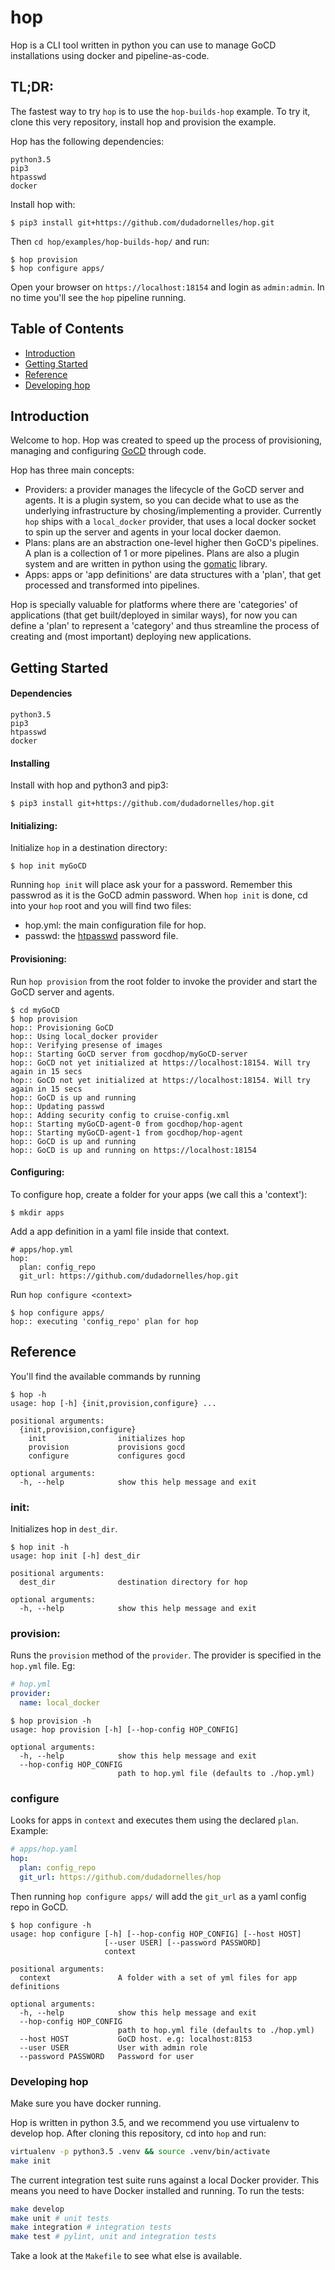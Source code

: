 # hop

Hop is a CLI tool written in python you can use to manage GoCD installations using docker and pipeline-as-code.

## TL;DR:
The fastest way to try `hop` is to use the `hop-builds-hop` example. To try it, clone this very repository, install hop and provision the example.

Hop has the following dependencies:
```
python3.5
pip3
htpasswd
docker
```
Install hop with:
```
$ pip3 install git+https://github.com/dudadornelles/hop.git
```
Then `cd hop/examples/hop-builds-hop/` and run:
```
$ hop provision
$ hop configure apps/
```

Open your browser on `https://localhost:18154` and login as `admin:admin`. In no time you'll see the `hop` pipeline running.


## Table of Contents

* [Introduction](#intro)
* [Getting Started](#getting_started)
* [Reference](#reference)
* [Developing hop](#dev_hop)

## <a name="intro"></a>Introduction

Welcome to hop. Hop was created to speed up the process of provisioning, managing and configuring [GoCD](https://go.cd) through code.

Hop has three main concepts:

* Providers: a provider manages the lifecycle of the GoCD server and agents. It is a plugin system, so you can decide what to use as 
the underlying infrastructure by chosing/implementing a provider. Currently `hop` ships with a `local_docker` provider, that uses a
local docker socket to spin up the server and agents in your local docker daemon.  
* Plans: plans are an abstraction one-level higher then GoCD's pipelines. A plan is a collection of 1 or more pipelines. Plans are also 
a plugin system and are written in python using the [gomatic](https://github.com/SpringerSBM/gomatic) library. 
* Apps: apps or 'app definitions' are data structures with a 'plan', that get processed and transformed into pipelines. 

Hop is specially valuable for platforms where there are 'categories' of applications (that get built/deployed in similar ways), for now
you can define a 'plan' to represent a 'category' and thus streamline the process of creating and (most important) deploying new applications.


## <a name="getting_started"></a> Getting Started

#### Dependencies
```
python3.5
pip3
htpasswd
docker
```

#### Installing 
Install with hop and python3 and pip3:
```
$ pip3 install git+https://github.com/dudadornelles/hop.git
```

#### Initializing:
Initialize `hop` in a destination directory:
```
$ hop init myGoCD
```
Running `hop init` will place ask your for a password. Remember this passwrod as it is the GoCD admin password. When `hop init` is done,
cd into your `hop` root and you will find two files:

* hop.yml: the main configuration file for hop. 
* passwd: the [htpasswd](http://www.htaccesstools.com/articles/htpasswd/) password file. 


#### Provisioning:
Run `hop provision` from the root folder to invoke the provider and start the GoCD server and agents.
```
$ cd myGoCD
$ hop provision
hop:: Provisioning GoCD
hop:: Using local_docker provider
hop:: Verifying presense of images
hop:: Starting GoCD server from gocdhop/myGoCD-server
hop:: GoCD not yet initialized at https://localhost:18154. Will try again in 15 secs
hop:: GoCD not yet initialized at https://localhost:18154. Will try again in 15 secs
hop:: GoCD is up and running
hop:: Updating passwd
hop:: Adding security config to cruise-config.xml
hop:: Starting myGoCD-agent-0 from gocdhop/hop-agent
hop:: Starting myGoCD-agent-1 from gocdhop/hop-agent
hop:: GoCD is up and running
hop:: GoCD is up and running on https://localhost:18154
```

#### Configuring:

To configure hop, create a folder for your apps (we call this a 'context'):
```
$ mkdir apps
```
Add a app definition in a yaml file inside that context.

```
# apps/hop.yml
hop:
  plan: config_repo
  git_url: https://github.com/dudadornelles/hop.git
```

Run `hop configure <context>`
```
$ hop configure apps/
hop:: executing 'config_repo' plan for hop
```

## <a name="reference"></a>Reference

You'll find the available commands by running 
```
$ hop -h
usage: hop [-h] {init,provision,configure} ...

positional arguments:
  {init,provision,configure}
    init                initializes hop
    provision           provisions gocd
    configure           configures gocd

optional arguments:
  -h, --help            show this help message and exit
```

### init: 
Initializes hop in `dest_dir`. 
```
$ hop init -h
usage: hop init [-h] dest_dir

positional arguments:
  dest_dir              destination directory for hop

optional arguments:
  -h, --help            show this help message and exit
```

### provision:
Runs the `provision` method of the `provider`. The provider is specified in the `hop.yml` file. Eg:
```yaml
# hop.yml
provider:
  name: local_docker
```
```
$ hop provision -h
usage: hop provision [-h] [--hop-config HOP_CONFIG]

optional arguments:
  -h, --help            show this help message and exit
  --hop-config HOP_CONFIG
                        path to hop.yml file (defaults to ./hop.yml)
```

### configure
Looks for apps in `context` and executes them using the declared `plan`. Example:
```yaml
# apps/hop.yaml
hop:
  plan: config_repo
  git_url: https://github.com/dudadornelles/hop
```
Then running `hop configure apps/` will add the `git_url` as a yaml config repo in GoCD.
```
$ hop configure -h
usage: hop configure [-h] [--hop-config HOP_CONFIG] [--host HOST]
                     [--user USER] [--password PASSWORD]
                     context

positional arguments:
  context               A folder with a set of yml files for app definitions

optional arguments:
  -h, --help            show this help message and exit
  --hop-config HOP_CONFIG
                        path to hop.yml file (defaults to ./hop.yml)
  --host HOST           GoCD host. e.g: localhost:8153
  --user USER           User with admin role
  --password PASSWORD   Password for user
```

### <a name="dev_hop"></a>Developing hop
Make sure you have docker running.

Hop is written in python 3.5, and we recommend you use virtualenv to develop hop. After cloning this repository, cd into `hop` and run:

```bash
virtualenv -p python3.5 .venv && source .venv/bin/activate
make init
```

The current integration test suite runs against a local Docker provider. This means you need to have Docker installed and running.
To run the tests:
```bash
make develop
make unit # unit tests
make integration # integration tests
make test # pylint, unit and integration tests
```

Take a look at the `Makefile` to see what else is available.

